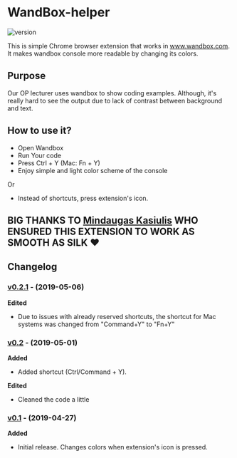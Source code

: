 # WandBox-helper

![version][version-badge] 

This is simple Chrome browser extension that works in www.wandbox.com. It makes wandbox console more readable by changing its colors.

## Purpose

Our OP lecturer uses wandbox to show coding examples. Although, it's really hard to see the output due to lack of contrast between background and text.

## How to use it?

- Open Wandbox
- Run Your code
- Press Ctrl + Y (Mac: Fn + Y)
- Enjoy simple and light color scheme of the console

Or

- Instead of shortcuts, press extension's icon.

## BIG THANKS TO [Mindaugas Kasiulis](https://github.com/gitguuddd) WHO ENSURED THIS EXTENSION TO WORK AS SMOOTH AS SILK :heart:

## Changelog

### [v0.2.1](https://github.com/zygisau/WandBox-helper/releases/tag/v0.2.1) - (2019-05-06)  

**Edited**

- Due to issues with already reserved shortcuts, the shortcut for Mac systems was changed from "Command+Y" to "Fn+Y"

### [v0.2](https://github.com/zygisau/WandBox-helper/releases/tag/v0.2) - (2019-05-01)  

**Added** 

- Added shortcut (Ctrl/Command + Y).

**Edited**

- Cleaned the code a little

### [v0.1](https://github.com/zygisau/WandBox-helper/releases/tag/v0.1) - (2019-04-27)  

**Added** 

- Initial release. Changes colors when extension's icon is pressed.

[version-badge]: https://img.shields.io/badge/version-0.2-pink.svg
